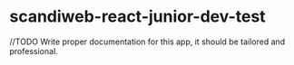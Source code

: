 # scandiweb-react-junior-dev-test
//TODO Write proper documentation for this app, it should be tailored and professional.

